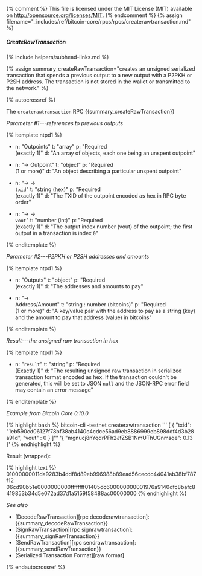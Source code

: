{% comment %}
This file is licensed under the MIT License (MIT) available on
http://opensource.org/licenses/MIT.
{% endcomment %}
{% assign filename="_includes/ref/bitcoin-core/rpcs/rpcs/createrawtransaction.md" %}

##### CreateRawTransaction
{% include helpers/subhead-links.md %}

{% assign summary_createRawTransaction="creates an unsigned serialized transaction that spends a previous output to a new output with a P2PKH or P2SH address. The transaction is not stored in the wallet or transmitted to the network." %}

{% autocrossref %}

The `createrawtransaction` RPC {{summary_createRawTransaction}}

*Parameter #1---references to previous outputs*

{% itemplate ntpd1 %}
- n: "Outpoints"
  t: "array"
  p: "Required<br>(exactly 1)"
  d: "An array of objects, each one being an unspent outpoint"

- n: "→ Outpoint"
  t: "object"
  p: "Required<br>(1 or more)"
  d: "An object describing a particular unspent outpoint"

- n: "→ →<br>`txid`"
  t: "string (hex)"
  p: "Required<br>(exactly 1)"
  d: "The TXID of the outpoint encoded as hex in RPC byte order"

- n: "→ →<br>`vout`"
  t: "number (int)"
  p: "Required<br>(exactly 1)"
  d: "The output index number (vout) of the outpoint; the first output in a transaction is index `0`"

{% enditemplate %}

*Parameter #2---P2PKH or P2SH addresses and amounts*

{% itemplate ntpd1 %}
- n: "Outputs"
  t: "object"
  p: "Required<br>(exactly 1)"
  d: "The addresses and amounts to pay"

- n: "→<br>Address/Amount"
  t: "string : number (bitcoins)"
  p: "Required<br>(1 or more)"
  d: "A key/value pair with the address to pay as a string (key) and the amount to pay that address (value) in bitcoins"

{% enditemplate %}

*Result---the unsigned raw transaction in hex*

{% itemplate ntpd1 %}
- n: "`result`"
  t: "string"
  p: "Required<br>(Exactly 1)"
  d: "The resulting unsigned raw transaction in serialized transaction format encoded as hex.  If the transaction couldn't be generated, this will be set to JSON `null` and the JSON-RPC error field may contain an error message"

{% enditemplate %}

*Example from Bitcoin Core 0.10.0*

{% highlight bash %}
bitcoin-cli -testnet createrawtransaction '''
  [
    {
      "txid": "1eb590cd06127f78bf38ab4140c4cdce56ad9eb8886999eb898ddf4d3b28a91d",
      "vout" : 0
    }
  ]''' '{ "mgnucj8nYqdrPFh2JfZSB1NmUThUGnmsqe": 0.13 }'
{% endhighlight %}

Result (wrapped):

{% highlight text %}
01000000011da9283b4ddf8d89eb996988b89ead56cecdc44041ab38bf787f12\
06cd90b51e0000000000ffffffff01405dc600000000001976a9140dfc8bafc8\
419853b34d5e072ad37d1a5159f58488ac00000000
{% endhighlight %}

*See also*

* [DecodeRawTransaction][rpc decoderawtransaction]: {{summary_decodeRawTransaction}}
* [SignRawTransaction][rpc signrawtransaction]: {{summary_signRawTransaction}}
* [SendRawTransaction][rpc sendrawtransaction]: {{summary_sendRawTransaction}}
* [Serialized Transaction Format][raw format]

{% endautocrossref %}
